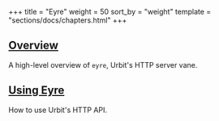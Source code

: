+++
title = "Eyre"
weight = 50
sort_by = "weight"
template = "sections/docs/chapters.html"
+++

## [Overview](@/docs/arvo/eyre/eyre.md)

A high-level overview of `eyre`, Urbit's HTTP server vane.

## [Using Eyre](@/docs/arvo/eyre/using-eyre.md)

How to use Urbit's HTTP API. 

